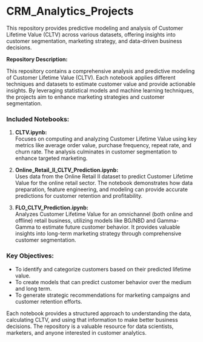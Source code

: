 # CRM_Analytics_Projects
This repository provides predictive modeling and analysis of Customer Lifetime Value (CLTV) across various datasets, offering insights into customer segmentation, marketing strategy, and data-driven business decisions.

**Repository Description:**

This repository contains a comprehensive analysis and predictive modeling of Customer Lifetime Value (CLTV). Each notebook applies different techniques and datasets to estimate customer value and provide actionable insights. By leveraging statistical models and machine learning techniques, the projects aim to enhance marketing strategies and customer segmentation.

### Included Notebooks:

1. **CLTV.ipynb:**  
   Focuses on computing and analyzing Customer Lifetime Value using key metrics like average order value, purchase frequency, repeat rate, and churn rate. The analysis culminates in customer segmentation to enhance targeted marketing.

2. **Online_Retail_II_CLTV_Prediction.ipynb:**  
   Uses data from the Online Retail II dataset to predict Customer Lifetime Value for the online retail sector. The notebook demonstrates how data preparation, feature engineering, and modeling can provide accurate predictions for customer retention and profitability.

3. **FLO_CLTV_Prediction.ipynb:**  
   Analyzes Customer Lifetime Value for an omnichannel (both online and offline) retail business, utilizing models like BG/NBD and Gamma-Gamma to estimate future customer behavior. It provides valuable insights into long-term marketing strategy through comprehensive customer segmentation.

### Key Objectives:
- To identify and categorize customers based on their predicted lifetime value.
- To create models that can predict customer behavior over the medium and long term.
- To generate strategic recommendations for marketing campaigns and customer retention efforts.

Each notebook provides a structured approach to understanding the data, calculating CLTV, and using that information to make better business decisions. The repository is a valuable resource for data scientists, marketers, and anyone interested in customer analytics.
